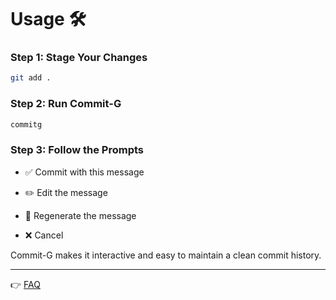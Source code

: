# Usage 🛠️

### Step 1: Stage Your Changes

```bash
git add .
```

### Step 2: Run Commit-G

```bash
commitg
```

### Step 3: Follow the Prompts

- ✅ Commit with this message

- ✏️ Edit the message

- 🔄 Regenerate the message

- ❌ Cancel

Commit-G makes it interactive and easy to maintain a clean commit history.

---

👉 [FAQ](faq.md)
